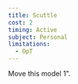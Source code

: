 ```yaml
---
title: Scuttle
cost: 2
timing: Active
subject: Personal
limitations:
  - OpT
---
```

Move this model 1".